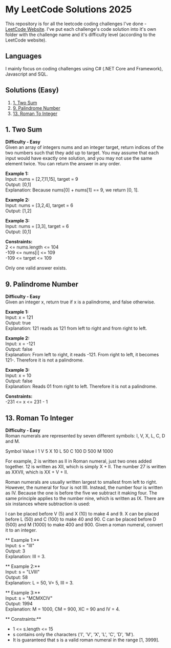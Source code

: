 # My LeetCode Solutions 2025
This repository is for all the leetcode coding challenges I've done - [LeetCode Website](https://leetcode.com/). I've put each challenge's code solution into it's own folder with the challenge name and it's difficulty level (according to the LeetCode website).

## Languages
I mainly focus on coding challenges using C# (.NET Core and Framework), Javascript and SQL.

## Solutions (Easy)
1. [1. Two Sum](#1-two-sum)
2. [9. Palindrome Number](#9-palindrome-number)
3. [13. Roman To Integer](#13-roman-to-integer)

## 1. Two Sum
**Difficulty - Easy**<br>
Given an array of integers nums and an integer target, return indices of the two numbers such that they add up to target. You may assume that each input would have exactly one solution, and you may not use the same element twice. You can return the answer in any order.

**Example 1:**<br>
Input: nums = [2,7,11,15], target = 9<br>
Output: [0,1]<br>
Explanation: Because nums[0] + nums[1] == 9, we return [0, 1].<br>

**Example 2:**<br>
Input: nums = [3,2,4], target = 6<br>
Output: [1,2]<br>

**Example 3:**<br>
Input: nums = [3,3], target = 6<br>
Output: [0,1]<br>

**Constraints:**<br>
2 <= nums.length <= 104<br>
-109 <= nums[i] <= 109<br>
-109 <= target <= 109<br>

Only one valid answer exists.

## 9. Palindrome Number
**Difficulty - Easy**<br>
Given an integer x, return true if x is a palindrome, and false otherwise.

**Example 1:**<br>
Input: x = 121<br>
Output: true<br>
Explanation: 121 reads as 121 from left to right and from right to left.<br>

**Example 2:**<br>
Input: x = -121<br>
Output: false<br>
Explanation: From left to right, it reads -121. From right to left, it becomes 121-. Therefore it is not a palindrome.<br>

**Example 3:**<br>
Input: x = 10<br>
Output: false<br>
Explanation: Reads 01 from right to left. Therefore it is not a palindrome.<br>

**Constraints:**<br>
-231 <= x <= 231 - 1

## 13. Roman To Integer
**Difficulty - Easy**<br>
Roman numerals are represented by seven different symbols: I, V, X, L, C, D and M.

Symbol       Value
I             1
V             5
X             10
L             50
C             100
D             500
M             1000

For example, 2 is written as II in Roman numeral, just two ones added together. 12 is written as XII, which is simply X + II. The number 27 is written as XXVII, which is XX + V + II.

Roman numerals are usually written largest to smallest from left to right. However, the numeral for four is not IIII. Instead, the number four is written as IV. Because the one is before the five we subtract it making four. The same principle applies to the number nine, which is written as IX. There are six instances where subtraction is used:

I can be placed before V (5) and X (10) to make 4 and 9. 
X can be placed before L (50) and C (100) to make 40 and 90. 
C can be placed before D (500) and M (1000) to make 400 and 900.
Given a roman numeral, convert it to an integer.

** Example 1:**<br>
Input: s = "III"<br>
Output: 3<br>
Explanation: III = 3.<br>

** Example 2:**<br>
Input: s = "LVIII"<br>
Output: 58<br>
Explanation: L = 50, V= 5, III = 3.<br>

** Example 3:**<br>
Input: s = "MCMXCIV"<br>
Output: 1994<br>
Explanation: M = 1000, CM = 900, XC = 90 and IV = 4.<br>
 
** Constraints:**<br>
- 1 <= s.length <= 15<br>
- s contains only the characters ('I', 'V', 'X', 'L', 'C', 'D', 'M').<br>
- It is guaranteed that s is a valid roman numeral in the range [1, 3999].<br>